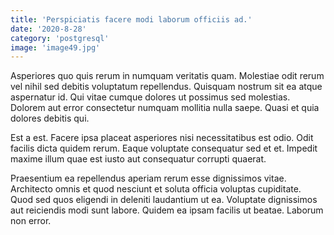 ```yaml
---
title: 'Perspiciatis facere modi laborum officiis ad.'
date: '2020-8-28'
category: 'postgresql'
image: 'image49.jpg'
---
```


Asperiores quo quis rerum in numquam veritatis quam. Molestiae odit rerum vel nihil sed debitis voluptatum repellendus. Quisquam nostrum sit ea atque aspernatur id. Qui vitae cumque dolores ut possimus sed molestias. Dolorem aut error consectetur numquam mollitia nulla saepe. Quasi et quia dolores debitis qui.
 Est a est. Facere ipsa placeat asperiores nisi necessitatibus est odio. Odit facilis dicta quidem rerum. Eaque voluptate consequatur sed et et. Impedit maxime illum quae est iusto aut consequatur corrupti quaerat.
 Praesentium ea repellendus aperiam rerum esse dignissimos vitae. Architecto omnis et quod nesciunt et soluta officia voluptas cupiditate. Quod sed quos eligendi in deleniti laudantium ut ea. Voluptate dignissimos aut reiciendis modi sunt labore. Quidem ea ipsam facilis ut beatae. Laborum non error.
